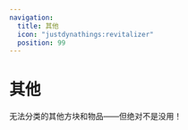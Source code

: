 ```yaml
---
navigation:
  title: 其他
  icon: "justdynathings:revitalizer"
  position: 99
---
```


# 其他

无法分类的其他方块和物品——但绝对不是没用！

<SubPages />
